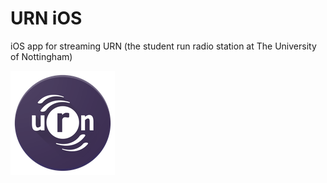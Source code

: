 # URN iOS
iOS app for streaming URN (the student run radio station at The University of Nottingham)

![Logo](https://github.com/URN/URN-iOS/blob/master/Univeristy%20Radio%20Nottingham/Assets.xcassets/AppIcon.appiconset/Icon-App-83.5x83.5@2x.png?raw=true "Logo")
